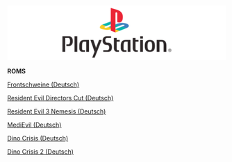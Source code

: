 ![alt text][logo]

[logo]: psx-2.png


<b>ROMS</b>

<a href="https://download.loveroms.com/downloader/rom/Frontschweine%20(Germany).7z?id=250652&token=1513816680-Hyai4WiOguX8BIhTco3%2FeAQ9J7aszHjIhnzHv8GGgaw%3D">Frontschweine (Deutsch)</a>

<a href="https://download.loveroms.com/downloader/rom/Resident%20Evil%20-%20Directors%20Cut%20(Germany).7z?id=251626&token=1513817050-jV%2Fy5sjcfQLP9c0GImrXHx%2B10fXlB4h1EJPXDjVeZdw%3D">Resident Evil Directors Cut (Deutsch)</a>

<a href="https://download.loveroms.com/downloader/rom/Resident%20Evil%203%20-%20Nemesis%20(Germany).7z?id=251643&token=1513817118-p5QL%2FSZuCMhYhOPKsbVYK2gv04V%2FRNUUy0DgsTvaU8s%3D">Resident Evil 3 Nemesis (Deutsch)</a>

<a href="https://download.loveroms.com/downloader/rom/MediEvil%20(Germany).7z?id=251102&token=1513817183-FJfRCiF7wBeDM%2BFWC3luJL5rv7J68moct%2FGBprXj%2Fg4%3D">MediEvil (Deutsch)</a>

<a href="https://download.loveroms.com/downloader/rom/Dino%20Crisis%20(Germany).7z?id=249985&token=1513817184-RGsY%2BN3ESV6BC9rgfxbaT5zUhTQe895CrqxlpEyNTe8%3D">Dino Crisis (Deutsch)</a>

<a href="https://download.loveroms.com/downloader/rom/Dino%20Crisis%202%20(Germany).7z?id=249990&token=1513817317-oyITY%2BDOEfIhm%2FXK3T805Vo1ONIzlZZmTim1Z7tZ4eU%3D">Dino Crisis 2 (Deutsch)</a>
